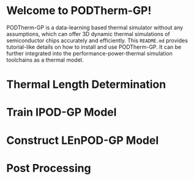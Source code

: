 # Welcome to PODTherm-GP!
PODTherm-GP is a data-learning based thermal simulator without any assumptions, which can offer 3D dynamic thermal simulations of semiconductor chips accurately and efficiently. 
This `README.md` provides tutorial-like details on how to install and use PODTherm-GP. It can be further integrated into the performance-power-thermal simulation toolchains as a thermal model.
# Thermal Length Determination

# Train IPOD-GP Model

# Construct LEnPOD-GP Model

# Post Processing
